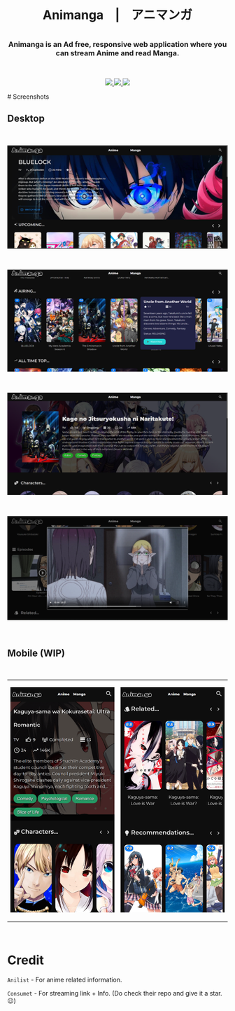 <h1 align="center">Animanga &nbsp;&nbsp; | &nbsp;&nbsp; アニマンガ<h1/>
<p align="center"> 
  <h3 align="center"> Animanga is an Ad free, responsive web application where you can stream Anime and read Manga.</h3>
<p/>

<br />
<p align="center">
  <a href="https://beta.reactjs.org/">
    <img src="https://img.shields.io/github/package-json/dependency-version/KunwarVSuryavanshi/animanga-v2/react?filename=package.json&color=5fd9fb&logo=react&labelColor=222435&style=flat-square">
  </a>
  <a href="https://redux-toolkit.js.org/">
    <img src="https://img.shields.io/github/package-json/dependency-version/KunwarVSuryavanshi/animanga-v2/@reduxjs/toolkit?filename=package.json&label=redux-toolkit&color=593d88&logo=redux&labelColor=242526&style=flat-square&logoColor=b58bf7">
  </a>
  <a href="https://mui.com/">
    <img src="https://img.shields.io/github/package-json/dependency-version/KunwarVSuryavanshi/animanga-v2/@mui/material?filename=package.json&label=mui&color=007FFF&logo=mui&labelColor=242526&style=flat-square&logoColor=007FFF">
  </a>
</p>
# Screenshots

## Desktop

<br/>

![banner](./blob/banner.png)

<br/>

![airing](./blob/airing.png)

<br/>

![details](./blob/details.png)

<br/>

![watch](./blob/watch.png)

<br/>

## Mobile (WIP)

<br/>

<table>
<tr>
  <td>

![mobile](<./blob/localhost_6969_(Pixel%205).png>)

  </td>
  <td>

![mobile](./blob/related.png)

  </td>
</tr>
</table>

<br />

# Credit

`Anilist` - For anime related information.

`Consumet` - For streaming link + Info. (Do check their repo and give it a star. &#128521;)
